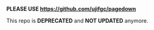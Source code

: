 **PLEASE USE https://github.com/ujifgc/pagedown**

This repo is **DEPRECATED** and **NOT UPDATED** anymore.
